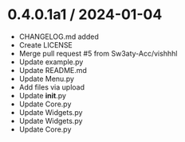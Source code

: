 0.4.0.1a1 / 2024-01-04
==================
  * CHANGELOG.md added
  * Create LICENSE
  * Merge pull request #5 from Sw3aty-Acc/vishhhl
  * Update example.py
  * Update README.md
  * Update Menu.py
  * Add files via upload
  * Update __init__.py
  * Update Core.py
  * Update Widgets.py
  * Update Widgets.py
  * Update Core.py
